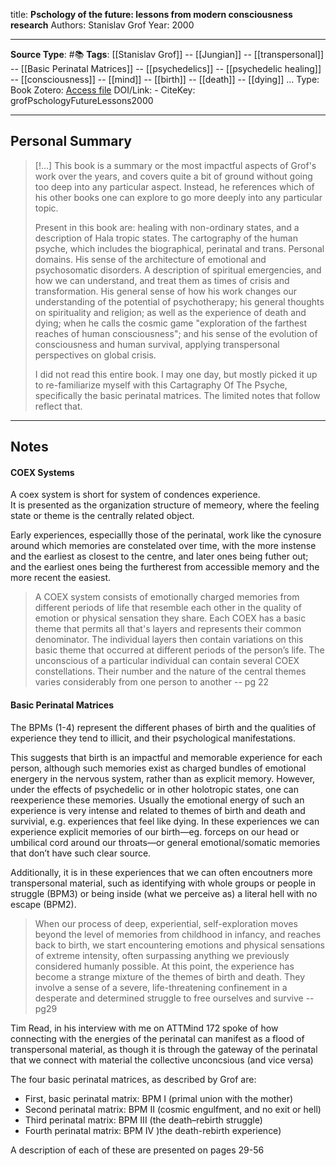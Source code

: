 title: **Pschology of the future: lessons from modern consciousness research**
Authors: Stanislav Grof
Year: 2000
****
**Source Type**: #📚
**Tags**: [[Stanislav Grof]] -- [[Jungian]] -- [[transpersonal]] -- [[Basic Perinatal Matrices]] -- [[psychedelics]] -- [[psychedelic healing]] -- [[consciousness]] -- [[mind]] -- [[birth]] -- [[death]] -- [[dying]]
...
Type: Book
Zotero: [Access file](zotero://select/items/@grofPschologyFutureLessons2000)
DOI/Link:  - 
CiteKey: grofPschologyFutureLessons2000 
*****

## Personal Summary

>[!...]
>This book is a summary or the most impactful aspects of Grof's work over the years, and covers quite a bit of ground without going too deep into any particular aspect. Instead, he references which of his other books one can explore to go more deeply into any particular topic. 
>
>Present in this book are: healing with non-ordinary states, and a description of Hala tropic states. The cartography of the human psyche, which includes the biographical, perinatal and trans. Personal domains. His sense of the architecture of emotional and psychosomatic disorders. A description of spiritual emergencies, and how we can understand, and treat them as times of crisis and transformation. His general sense of how his work changes our understanding of the potential of psychotherapy; his general thoughts on spirituality and religion; as well as the experience of death and dying; when he calls the cosmic game "exploration of the farthest reaches of human consciousness"; and his sense of the evolution of consciousness and human survival, applying transpersonal perspectives on global crisis.
>
> I did not read this entire book. I may one day, but mostly picked it up to re-familiarize myself with this Cartagraphy Of The Psyche, specifically the basic perinatal matrices. The limited notes that follow reflect that. 



*****

## Notes

#### COEX Systems

A coex system is short for system of condences experience.  
It is presented as the organization structure of memeory, where the feeling state or theme is the centrally related object.  

Early experiences, especiallly those of the perinatal, work like the cynosure around which memories are constelated over time, with the more instense and the earliest as closest to the centre, and later ones being futher out; and the earliest ones being the furtherest from accessible memory and the more recent the easiest.

> A COEX system consists of emotionally charged memories from different periods of life that resemble each other in the quality of emotion or physical sensation they share. Each COEX has a basic theme that permits all that's layers and represents their common denominator. The individual layers then contain variations on this basic theme that occurred at different periods of the person’s life. The unconscious of a particular individual can contain several COEX constellations. Their number and the nature of the central themes varies considerably from one person to another -- pg 22

#### Basic Perinatal Matrices

The BPMs (1-4) represent the different phases of birth and the qualities of experience they tend to illicit, and their psychological manifestations. 

This suggests that birth is an impactful and memorable experience for each person, although such memories exist as charged bundles of emotional energery in the nervous system, rather than as explicit memory. However, under the effects of psychedelic or in other holotropic states, one can reexperience these memories. Usually the emotional energy of such an experience is very intense and related to themes of birth and death and survivial, e.g. experiences that feel like dying. In these experiences we can experience explicit memories of our birth—eg. forceps on our head or umbilical cord around our throats—or general emotional/somatic memories that don’t have such clear source. 

Additionally, it is in these experiences that we can often encoutners more transpersonal material, such as identifying with whole groups or people in struggle (BPM3) or being inside (what we perceive as) a literal hell with no escape (BPM2).  

> When our process of deep, experiential, self-exploration moves beyond the level of memories from childhood in infancy, and reaches back to birth, we start encountering emotions and physical sensations of extreme intensity, often surpassing anything we previously considered humanly possible. At this point, the experience has become a strange mixture of the themes of birth and death. They involve a sense of a severe, life-threatening confinement in a desperate and determined struggle to free ourselves and survive -- pg29

Tim Read, in his interview with me on ATTMind 172 spoke of how connecting with the energies of the perinatal can manifest as a flood of transpersonal material, as though it is through the gateway of the perinatal that we connect with material the collective unconcsious (and vice versa)

The four basic perinatal matrices, as described by Grof are:

- First, basic perinatal matrix: BPM I (primal union with the mother)
- Second perinatal matrix: BPM II (cosmic engulfment, and no exit or hell)
- Third perinatal matrix: BPM III (the death–rebirth struggle)
- Fourth perinatal matrix: BPM IV )the death-rebirth experience)

A description of each of these are presented on pages 29-56